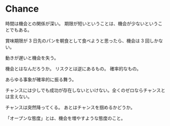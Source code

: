 # Chance

時間は機会との関係が深い。
期限が短いということは、機会が少ないということでもある。

賞味期限が 3 日先のパンを朝食として食べようと思ったら、機会は 3 回しかない。

動きが遅いと機会を失う。

機会とはなんだろうか。
リスクとは逆にあるもの。
確率的なもの。

あらゆる事象が確率的に振る舞う。

チャンスには少しでも成功が存在しないといけない。全くのゼロならチャンスとは言えない。

チャンスは突然降ってくる。
あとはチャンスを掴めるかどうか。

「オープンな態度」とは、機会を増やすような態度のこと。
